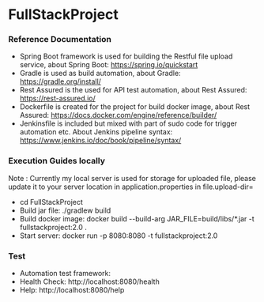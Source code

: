 # FullStackProject 

### Reference Documentation

* Spring Boot framework is used for building the Restful file upload service, about Spring Boot: https://spring.io/quickstart
* Gradle is used as build automation, about Gradle: https://gradle.org/install/
* Rest Assured is the used for API test automation, about Rest Assured: https://rest-assured.io/
* Dockerfile is created for the project for build docker image, about Rest Assured: https://docs.docker.com/engine/reference/builder/
* Jenkinsfile is included but mixed with part of sudo code for trigger automation etc. About Jenkins pipeline syntax: https://www.jenkins.io/doc/book/pipeline/syntax/

### Execution Guides locally

Note : Currently my local server is used for storage for uploaded file, please update it to your server location in application.properties in file.upload-dir=

* cd FullStackProject
* Build jar file: ./gradlew build
* Build docker image: docker build --build-arg JAR_FILE=build/libs/*.jar -t fullstackproject:2.0 .
* Start server: docker run -p 8080:8080 -t fullstackproject:2.0


### Test
* Automation test framework: 
* Health Check: http://localhost:8080/health
* Help: http://localhost:8080/help

